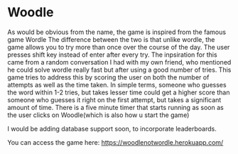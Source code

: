 # Woodle
As would be obvious from the name, the game is inspired from the famous game Wordle The difference between the two is that unlike wordle, the game allows you to try more than once over the course of the day. The user presses shift key instead of enter after every try. The inpsiration for this came from a random conversation I had with my own friend, who mentioned he could solve wordle really fast but after using a good number of tries. This game tries to address this by scoring the user on both the number of attempts as well as the time taken. In simple terms, someone who guesses the word within 1-2 tries, but takes lesser time could get a higher score than someone who guesses it right on the first attempt, but takes a significant amount of time. There is a five minute timer that starts running as soon as the user clicks on Woodle(which is also how u start the game)

I would be adding database support soon, to incorporate leaderboards.

You can access the game here: https://woodlenotwordle.herokuapp.com/
